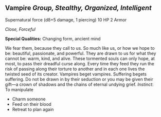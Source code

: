 ## Vampire _Group, Stealthy, Organized, Intelligent_

Supernatural force (d8+5 damage, 1 piercing) 10 HP 2 Armor

_Close, Forceful_

**Special Qualities:** Changing form, ancient mind

We fear them, because they call to us. So much like us, or how we hope to be: beautiful, passionate, and powerful. They are drawn to us for what they cannot be: warm, kind, and alive. These tormented souls can only hope, at most, to pass their dreadful curse along. Every time they feed they run the risk of passing along their torture to another and in each one lives the twisted seed of its creator. Vampires beget vampires. Suffering begets suffering. Do not be drawn in by their seduction or you may be given their gift—a crown of shadows and the chains of eternal undying grief. _Instinct_: To manipulate

-   Charm someone
-   Feed on their blood
-   Retreat to plan again